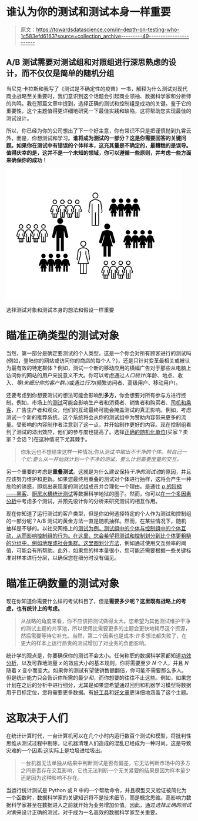 # 谁认为你的测试和测试本身一样重要

> 原文：<https://towardsdatascience.com/in-depth-on-testing-who-1c583efd6163?source=collection_archive---------49----------------------->

## A/B 测试需要对测试组和对照组进行深思熟虑的设计，而不仅仅是简单的随机分组

当尼克·卡拉斯和我写了《测试是不确定性的疫苗》一书，解释为什么测试对现代商业战略至关重要时，我们意识到这个话题会引起商业领袖、数据科学家和分析师的共鸣。我在那篇文章中提到，选择正确的测试和控制组是成功的关键。鉴于它的重要性，这个主题值得更详细地研究一下最佳实践和缺陷，这将帮助您实现最佳的测试设计。

所以，你已经为你的公司想出了下一个好主意，你有常识不只是把谨慎抛到九霄云外，而是，你想测试和学习。**谁将成为测试的一部分？这是你需要回答的关键问题。如果你在测试中有错误的个体样本，这充其量是不确定的，最糟糕的是误导。值得庆幸的是，这并不是一个未知的领域，你可以遵循一些原则，并考虑一些方面来确保你的成功！**

![](img/9a5fde8a52935d15ee724353b78ef8dd.png)

选择测试对象和测试本身的想法和假设一样重要

# 瞄准正确类型的测试对象

当然，第一部分是确定要测试的个人类型。这是一个你会对所有顾客进行的测试吗(例如，登陆你的网站或访问你的商店的每个人？)，还是只针对变革最相关或被认为最有效的特定群体？例如，测试一个新的移动应用的横幅广告对于那些从电脑上访问你的网站的用户来说意义不大。你可以考虑通过*人口统计*(年龄、地点、收入、*等)来细分你的客户群。*)或通过*行为*(频繁访问者、高级用户、移动用户)。

还要考虑到你想要测试的想法可能会影响到**多方**，你会想要对所有参与方进行控制。例如，市场上的[测试](https://tech.ebayinc.com/research/the-design-of-a-b-tests-in-an-online-marketplace/)可能会影响生产者和消费者、销售者和购买者、[司机和乘客](https://medium.com/blablacar-tech/a-b-testing-in-a-long-distance-carpooling-marketplace-35a67737f4b)，广告生产者和观众，他们的互动最终可能会掩盖测试的真正影响。例如，考虑测试一个新的推荐系统，这个系统将会从你的测试组中为赞助内容带来更多的流量。受影响的内容制作者注意到了这一点，并开始制作更好的内容。现在控制组看到了测试的溢出效应，他们的参与度也提高了。选择[正确的随机化单位](https://eng.lyft.com/experimentation-in-a-ridesharing-marketplace-b39db027a66e)(买家？卖家？会话？)在这种情况下尤其棘手。

> 你永远也不想结束这样一种情况:你从测试*中取出不干净的个体。帮自己一个忙:要么从一开始就计划一个干净的测试，要么计划需要度量的交互。*

另一个重要的考虑是**重叠测试**。这就是为什么建议保持*干净的测试池*的原因，并且应该努力维护和更新。如果您最终用重叠的测试对个体进行抽样，这将会产生一种危险的诱惑，即挑出表现差的测试组成员并合理化一个理由。是通往 [*p* 的阶梯——黑客](https://www.nimh.nih.gov/about/directors/thomas-insel/blog/2014/p-hacking.shtml)、[厨房水槽统计测试](https://www.stat.berkeley.edu/~mgoldman/Section0402.pdf)等数据科学地狱的圈子。然而，你可以[在一个多因素分析](http://blog.analytics-toolkit.com/2017/running-multiple-concurrent-ab-tests/)中考虑多个测试，并预先设计你的分析来研究测试的相互作用。

现在你知道了运行测试的客户类型，但是你如何选择特定的个人作为测试和控制组的一部分呢？A/B 测试的黄金方法一直是随机抽样。然而，在某些情况下，随机抽样是不够的。以社交网络上的[测试为例，测试组中的个体与控制组中的个体互动，从而影响控制组的行为。在这里，您会希望将测试和控制划分到比个体更粗糙的分组中，例如地理或社会集群。这里](https://tech.okcupid.com/the-pitfalls-of-a-b-testing-in-social-networks/)[图划分方法](https://en.wikipedia.org/wiki/Graph_partition)，例如通过使用交互频率的阈值，可能会有所帮助。此外，如果您的样本量很小，您可能还需要根据一些关键标准对样本进行分层，以确保您在细分时没有偏见。

# 瞄准正确数量的测试对象

现在你知道你需要什么样的考试科目了，但是**需要多少呢？这里既有战略上的考虑，也有统计上的考虑。**

> 从战略的角度来看，你不应该把测试做得太大。您希望为其他测试维护干净的测试主题的共享池，所以使用比需要更多的主题会更快地耗尽这个资源，然后需要等待它补充。当然，第二个因素也是成本:许多想法都失败了，在更大的样本上运行昂贵的测试增加了对业务的负面影响。

统计学的观点是，你要确保你的测试不会太小。任何称职的数据科学家都知道[功效分析](https://www.statisticshowto.com/statistical-power/)，以及可靠地测量 *x* 的效应大小的基本规则，你将需要至少 *N* 个人，并且 *N* 随着 *x* 变小而变大。如果你的测试有望使销售额翻倍，你可能不需要那么多人。但是统计能力只会告诉你所需的最少*和*，而你想要的往往不止这些。例如，如果您计划在之后的分析中进行细分，尤其是如果您希望通过回归和机器学习模型将数据用于目标定位，您将需要更多数据。有[好工具](https://www.danielsoper.com/statcalc/calculator.aspx?id=1)和[好文章](https://www.ncss.com/software/pass/regression-in-pass/)更详细地涵盖了这个主题。

# 这取决于人们

在统计计算时代，一台计算机可以在几个小时内运行数百个测试和模型，将批判性思维从测试过程中剔除，让机器清理人们造成的混乱已经成为一种时尚。这是导致灾难的一个因素:这实际上是垃圾进垃圾出。

> 一台机器无法单独从结果中判断测试是否有偏差，它无法判断市场中的多方之间是否存在交互影响，它也无法判断一个无关紧要的结果是因为样本量少还是因为这种影响不存在。

当运行统计测试是 Python 或 R 中的一个帮助命令，并且模型交叉验证被简化为一个函数时，数据科学家的关键知识将不是技术细节，而是概念思维。高影响力数据科学家甚至在数据进入之前就开始为业务增加价值。因此，通过*选择正确的测试对象*来设计正确的测试，对于成为一名高效的数据科学家至关重要。